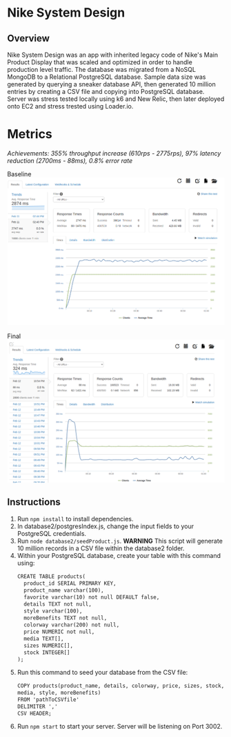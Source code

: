 # Nike System Design

## Overview

Nike System Design was an app with inherited legacy code of Nike's Main Product Display that was scaled and optimized in order to handle production level traffic. The database was migrated from a NoSQL MongoDB to a Relational PostgreSQL database. Sample data size was generated by querying a sneaker database API, then generated 10 million entries by creating a CSV file and copying into PostgreSQL database. Server was stress tested locally using k6 and New Relic, then later deployed onto EC2 and stress trested using Loader.io.

# Metrics

*Achievements: 355% throughput increase (610rps - 2775rps), 97% latency reduction (2700ms - 88ms), 0.8% error rate*

Baseline
![Image](./results/baseline.png)

Final
![Image](./results/final.png)

## Instructions

1. Run `npm install` to install dependencies.
2. In database2/postgresIndex.js, change the input fields to your PostgreSQL credentials.
3. Run `node database2/seedProduct.js`. **WARNING** This script will generate 10 million records in a CSV file within the database2 folder.
4. Within your PostgreSQL database, create your table with this command using:
    ```
    CREATE TABLE products(
      product_id SERIAL PRIMARY KEY,
      product_name varchar(100),
      favorite varchar(10) not null DEFAULT false,
      details TEXT not null,
      style varchar(100),
      moreBenefits TEXT not null,
      colorway varchar(200) not null,
      price NUMERIC not null,
      media TEXT[],
      sizes NUMERIC[],
      stock INTEGER[]
    );
    ```
5. Run this command to seed your database from the CSV file:
    ```
    COPY products(product_name, details, colorway, price, sizes, stock, media, style, moreBenefits)
    FROM 'pathToCSVfile'
    DELIMITER ','
    CSV HEADER;
    ```
6. Run `npm start` to start your server. Server will be listening on Port 3002.